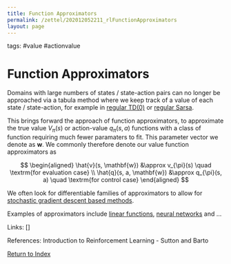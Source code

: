 ```yaml
---
title: Function Approximators 
permalink: /zettel/202012052211_rlFunctionApproximators
layout: page
---
```

tags: #value #actionvalue

# Function Approximators 

Domains with large numbers of states / state-action pairs can no longer be 
approached via a tabula method where we keep track of a value of each state / state-action, 
for example in [regular TD(0)](202011302050_tabularTDZero) or [regular Sarsa](202011302117_sarsa).

This brings forward the approach of function approximators, to approximate
the true value $V_{\pi}(s)$ or action-value $q_{\pi}(s,a)$ functions with a 
class of function requiring much fewer paramaters to fit. This parameter vector 
we denote as $\mathbf{w}$. We commonly therefore denote our value function 
approximators as

$$
\begin{aligned}
\hat{v}(s, \mathbf{w}) &\approx v_{\pi}(s) \quad \textrm{for evaluation case} \\
\hat{q}(s, a, \mathbf{w}) &\approx q_{\pi}(s, a) \quad \textrm{for control case} 
\end{aligned}
$$

We often look for differentiable families of approximators to allow for
[stochastic gradient descent based methods](202012032217_sgdValueFunction).

Examples of approximators include [linear functions](202012032318_linearValueFunctionApproximator), 
[neural networks](TODOs) and ...

Links: []

References: Introduction to Reinforcement Learning - Sutton and Barto

[Return to Index](index)